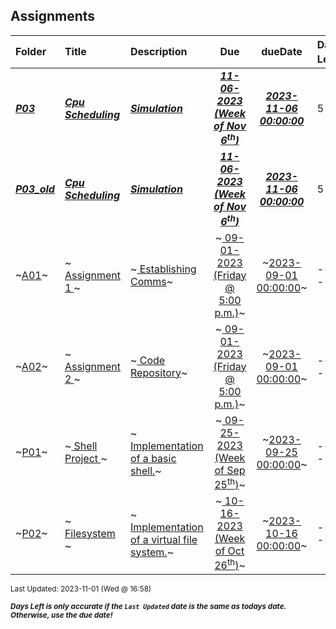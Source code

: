 ## Assignments

| Folder | Title | Description | Due | dueDate | Days Left<sup>*</sup> |
|:------|:------|:------|:-----:|:-----:|-----|
| ***<a href="https://github.com/rugbyprof/5143-Operating-Systems/tree/master/Assignments/P03">P03</a>*** | ***<a href="https://github.com/rugbyprof/5143-Operating-Systems/tree/master/Assignments/P03"> Cpu Scheduling </a>*** | ***<a href="https://github.com/rugbyprof/5143-Operating-Systems/tree/master/Assignments/P03"> Simulation</a>*** | ***<a href="https://github.com/rugbyprof/5143-Operating-Systems/tree/master/Assignments/P03"> 11-06-2023 (Week of Nov 6<sup>th</sup>)</a>*** | ***<a href="https://github.com/rugbyprof/5143-Operating-Systems/tree/master/Assignments/P03">2023-11-06 00:00:00</a>*** | 5 |
| ***<a href="https://github.com/rugbyprof/5143-Operating-Systems/tree/master/Assignments/P03_old">P03_old</a>*** | ***<a href="https://github.com/rugbyprof/5143-Operating-Systems/tree/master/Assignments/P03_old"> Cpu Scheduling </a>*** | ***<a href="https://github.com/rugbyprof/5143-Operating-Systems/tree/master/Assignments/P03_old"> Simulation</a>*** | ***<a href="https://github.com/rugbyprof/5143-Operating-Systems/tree/master/Assignments/P03_old"> 11-06-2023 (Week of Nov 6<sup>th</sup>)</a>*** | ***<a href="https://github.com/rugbyprof/5143-Operating-Systems/tree/master/Assignments/P03_old">2023-11-06 00:00:00</a>*** | 5 |
| ~<a href="https://github.com/rugbyprof/5143-Operating-Systems/tree/master/Assignments/A01">A01</a>~ | ~<a href="https://github.com/rugbyprof/5143-Operating-Systems/tree/master/Assignments/A01"> Assignment 1 </a>~ | ~<a href="https://github.com/rugbyprof/5143-Operating-Systems/tree/master/Assignments/A01"> Establishing Comms</a>~ | ~<a href="https://github.com/rugbyprof/5143-Operating-Systems/tree/master/Assignments/A01"> 09-01-2023 (Friday @ 5:00 p.m.)</a>~ | ~<a href="https://github.com/rugbyprof/5143-Operating-Systems/tree/master/Assignments/A01">2023-09-01 00:00:00</a>~ | ---- |
| ~<a href="https://github.com/rugbyprof/5143-Operating-Systems/tree/master/Assignments/A02">A02</a>~ | ~<a href="https://github.com/rugbyprof/5143-Operating-Systems/tree/master/Assignments/A02"> Assignment 2 </a>~ | ~<a href="https://github.com/rugbyprof/5143-Operating-Systems/tree/master/Assignments/A02"> Code Repository</a>~ | ~<a href="https://github.com/rugbyprof/5143-Operating-Systems/tree/master/Assignments/A02"> 09-01-2023 (Friday @ 5:00 p.m.)</a>~ | ~<a href="https://github.com/rugbyprof/5143-Operating-Systems/tree/master/Assignments/A02">2023-09-01 00:00:00</a>~ | ---- |
| ~<a href="https://github.com/rugbyprof/5143-Operating-Systems/tree/master/Assignments/P01">P01</a>~ | ~<a href="https://github.com/rugbyprof/5143-Operating-Systems/tree/master/Assignments/P01"> Shell Project </a>~ | ~<a href="https://github.com/rugbyprof/5143-Operating-Systems/tree/master/Assignments/P01"> Implementation of a basic shell.</a>~ | ~<a href="https://github.com/rugbyprof/5143-Operating-Systems/tree/master/Assignments/P01"> 09-25-2023 (Week of Sep 25<sup>th</sup>)</a>~ | ~<a href="https://github.com/rugbyprof/5143-Operating-Systems/tree/master/Assignments/P01">2023-09-25 00:00:00</a>~ | ---- |
| ~<a href="https://github.com/rugbyprof/5143-Operating-Systems/tree/master/Assignments/P02">P02</a>~ | ~<a href="https://github.com/rugbyprof/5143-Operating-Systems/tree/master/Assignments/P02"> Filesystem </a>~ | ~<a href="https://github.com/rugbyprof/5143-Operating-Systems/tree/master/Assignments/P02"> Implementation of a virtual file system.</a>~ | ~<a href="https://github.com/rugbyprof/5143-Operating-Systems/tree/master/Assignments/P02"> 10-16-2023 (Week of Oct 26<sup>th</sup>)</a>~ | ~<a href="https://github.com/rugbyprof/5143-Operating-Systems/tree/master/Assignments/P02">2023-10-16 00:00:00</a>~ | ---- |

<sup>Last Updated: 2023-11-01 (Wed @ 16:58)</sup> 

<sup>***Days Left is only accurate if the `Last Updated` date is the same as todays date. Otherwise, use the due date!***</sup> 